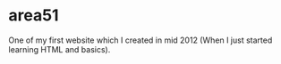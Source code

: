 # area51
One of my first website which I created in mid 2012 (When I just started learning HTML and basics).

